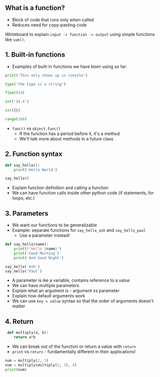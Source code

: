 ## What is a function?

* Block of code that runs only when called
* Reduces need for copy-pasting code

Whiteboard to explain `input -> function -> output` using simple functions like `sum()`.

## 1. Built-in functions
  
 * Examples of built-in functions we have been using so far:
  
```python
print('This only shows up in console')

type('the type is a string')

float(54)

int('34.4')

str({})

range(100)
```

  * `func()` vs `object.func()`
    * If the function has a period before it, it's a method
    * We'll talk more about methods in a future class

## 2. Function syntax

```python
def say_hello():
    print('Hello World')

say_hello()
```

* Explain function definition and calling a function
* We can have function calls inside other python code (if statements, for loops, etc.)

## 3. Parameters

* We want our functions to be generalizable
* Example: separate functions for `say_hello_ash` and `say_hello_paul`
    * Use a parameter instead!

```python
def say_hello(name):
    print(f'Hello {name}')
    print('Good Morning')
    print('And Good Night')

say_hello('Ash')
say_hello('Paul')
```

* A parameter is ike a variable, contains reference to a value
* We can have multiple parameters
* Explain what an argument is - argument vs parameter
* Explain how default arguments work
* We can use `key = value` syntax so that the order of arguments doesn't matter
 
 ## 4. Return
 
```python
 def multiply(a, b):
    return a*b
```
 
 * We can break out of the function or return a value with `return`
 * `print` vs `return` - fundamentally different in their applications!
    
```python
num = multiply(2, 3)
num = multiply(multiply(2, 3), 4)
print(num)
```



